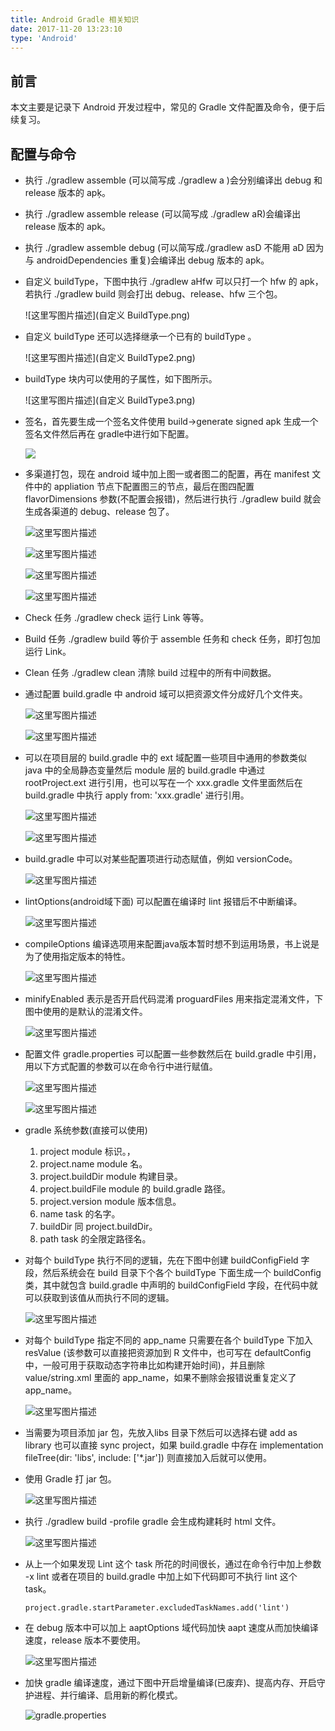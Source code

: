 ```yaml
---
title: Android Gradle 相关知识
date: 2017-11-20 13:23:10
type: 'Android'
---
```


##  前言

本文主要是记录下 Android 开发过程中，常见的 Gradle 文件配置及命令，便于后续复习。<!-- more -->

## 配置与命令

* 执行 ./gradlew assemble  (可以简写成 ./gradlew a )会分别编译出 debug 和 release 版本的 apķ。

* 执行 ./gradlew assemble release (可以简写成 ./gradlew aR)会编译出 release 版本的 apk。

* 执行 ./gradlew assemble debug (可以简写成./gradlew asD 不能用 aD 因为与 androidDependencies 重复)会编译出 debug 版本的 apk。

* 自定义 buildType，下图中执行 ./gradlew aHfw 可以只打一个 hfw 的 apk，若执行 ./gradlew build 则会打出 debug、release、hfw 三个包。

    ![这里写图片描述](自定义 BuildType.png)

* 自定义 buildType 还可以选择继承一个已有的 buildType 。

    ![这里写图片描述](自定义 BuildType2.png)

* buildType 块内可以使用的子属性，如下图所示。

    ![这里写图片描述](自定义 BuildType3.png)

* 签名，首先要生成一个签名文件使用 build->generate signed apk 生成一个签名文件然后再在 gradle中进行如下配置。

    ![](签名.png)

* 多渠道打包，现在 android 域中加上图一或者图二的配置，再在 manifest 文件中的 appliation 节点下配置图三的节点，最后在图四配置 flavorDimensions 参数(不配置会报错)，然后进行执行 ./gradlew build 就会生成各渠道的 debug、release 包了。

    ![这里写图片描述](多渠道1.png)

    ![这里写图片描述](多渠道2.png)
    
    ![这里写图片描述](多渠道3.png)
    
    ![这里写图片描述](多渠道4.png)

* Check 任务 ./gradlew check 运行 Link 等等。

* Build 任务 ./gradlew build 等价于 assemble 任务和 check 任务，即打包加运行 Link。

* Clean 任务 ./gradlew clean 清除 build 过程中的所有中间数据。

* 通过配置 build.gradle 中 android 域可以把资源文件分成好几个文件夹。

    ![这里写图片描述](多资源文件夹.png)

    ![这里写图片描述](多资源文件夹2.png)

* 可以在项目层的 build.gradle 中的 ext 域配置一些项目中通用的参数类似 java 中的全局静态变量然后 module 层的 build.gradle 中通过 rootProject.ext 进行引用，也可以写在一个 xxx.gradle 文件里面然后在build.gradle 中执行 apply from: 'xxx.gradle' 进行引用。

    ![这里写图片描述](全局常量.png)

    ![这里写图片描述](全局常量2.png)

* build.gradle 中可以对某些配置项进行动态赋值，例如 versionCode。

    ![这里写图片描述](动态配置.png)

* lintOptions(android域下面) 可以配置在编译时 lint 报错后不中断编译。

    ![这里写图片描述](LintOptions.png)

* compileOptions 编译选项用来配置java版本暂时想不到运用场景，书上说是为了使用指定版本的特性。

    ![这里写图片描述](CompileOptions.png)

* minifyEnabled 表示是否开启代码混淆 proguardFiles 用来指定混淆文件，下图中使用的是默认的混淆文件。

    ![这里写图片描述](代码混淆.png)

* 配置文件 gradle.properties 可以配置一些参数然后在 build.gradle 中引用，用以下方式配置的参数可以在命令行中进行赋值。

    ![这里写图片描述](配置文件.png)

    ![这里写图片描述](配置文件2.png)

* gradle 系统参数(直接可以使用)
    1. project module 标识。，
    2. project.name module 名。
    3. project.buildDir module 构建目录。
    4. project.buildFile module 的 build.gradle 路径。
    5. project.version module 版本信息。
    6. name task 的名字。
    7. buildDir 同 project.buildDir。
    8. path task 的全限定路径名。

* 对每个 buildType 执行不同的逻辑，先在下图中创建 buildConfigField 字段，然后系统会在 build 目录下个各个 buildType 下面生成一个 buildConfig 类，其中就包含 build.gradle 中声明的 buildConfigField 字段，在代码中就可以获取到该值从而执行不同的逻辑。

    ![这里写图片描述](BuildConfig.png)

* 对每个 buildType 指定不同的 app_name 只需要在各个 buildType 下加入 resValue (该参数可以直接把资源加到 R 文件中，也可写在 defaultConfig 中，一般可用于获取动态字符串比如构建开始时间)，并且删除 value/string.xml 里面的 app_name，如果不删除会报错说重复定义了 app_name。

    ![这里写图片描述](ResConfig.png)

* 当需要为项目添加 jar 包，先放入libs 目录下然后可以选择右键 add as library 也可以直接 sync project，如果 build.gradle 中存在 implementation fileTree(dir: 'libs', include: ['*.jar']) 则直接加入后就可以使用。

* 使用 Gradle 打 jar 包。

    ![这里写图片描述](Jar.png)

* 执行 ./gradlew build -profile gradle 会生成构建耗时 html 文件。

    ![这里写图片描述](Report.png)

* 从上一个如果发现 Lint 这个 task 所花的时间很长，通过在命令行中加上参数 -x lint 或者在项目的 build.gradle 中加上如下代码即可不执行 lint 这个 task。

    ```
    project.gradle.startParameter.excludedTaskNames.add('lint')
    ```

* 在 debug 版本中可以加上 aaptOptions 域代码加快 aapt 速度从而加快编译速度，release 版本不要使用。

    ![这里写图片描述](AaptOptions.png)

* 加快 gradle 编译速度，通过下图中开启增量编译(已废弃)、提高内存、开启守护进程、并行编译、启用新的孵化模式。

    ![gradle.properties](编译速度.png)

